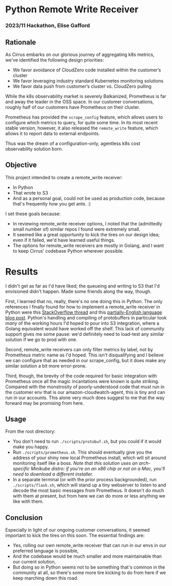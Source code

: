 # Python Remote Write Receiver
### 2023/11 Hackathon, Elise Gafford

## Rationale
As Cirrus embarks on our glorious journey of aggregating k8s
metrics, we've identified the following design priorities:
- We favor avoidance of CloudZero code installed within the
  customer’s cluster
- We favor leveraging industry standard Kubernetes 
  monitoring solutions
- We favor data push from customer’s cluster vs. CloudZero
  pulling

While the k8s observability market is severely Balkanized,
Prometheus is far and away the leader in the OSS space.
In our customer conversations, roughly half of our customers
have Prometheus on their cluster.

Prometheus has provided the `scrape_config` feature, which
allows users to configure which metrics to query, for quite
some time. In its most recent stable version, however, it
also released the `remote_write` feature, which allows it
to report data to external endpoints.

Thus was the dream of a configuration-only, agentless k8s
cost observability solution born.

## Objective

This project intended to create a remote_write receiver:
- In Python
- That wrote to S3
- And as a personal goal, could not be used as production
  code, because that's frequently how you get ants. :)

I set these goals because:
- In reviewing remote_write receiver options, I noted that
  the (admittedly small number of) similar repos I found
  were extremely small.
- It seemed like a great opportunity to kick the tires on
  our design idea; even if it failed, we'd have learned
  useful things.
- The options for remote_write receivers are mostly in
  Golang, and I want to keep Cirrus' codebase Python
  wherever possible.

# Results

I didn't get as far as I'd have liked; the queueing and
writing to S3 that I'd envisioned didn't happen. Made some
friends along the way, though.

First, I learned that no, really, there's no one doing this
in Python. The only references I finally found for how to
implement a remote_write receiver in Python were this 
[StackOverflow thread](https://stackoverflow.com/questions/74850324/deserializing-prometheus-remote-write-protobuf-output-in-python/74850876)
and this [partially-English language blog post](https://hackmd.io/@enidchen/BkRRUcbj9).
Python's handling and compiling of protobuffers in
particular took *many* of the working hours I'd hoped to pour
into S3 integration, where a Golang equivalent would have
worked off the shelf. This lack of community support gives
me some pause: we'd definitely need to load-test any
similar solution if we go to prod with one.

Second, remote_write receivers can only filter metrics by
label, not by Prometheus metric name as I'd hoped. This
isn't disqualifying and I believe we can configure that
as needed in our scrape_config, but it does make any
similar solution a bit more error-prone.

Third, though, the brevity of the code required for basic
integration with Prometheus once all the magic incantations
were known is quite striking. Compared with the monstrosity
of poorly-understood code that must run in the customer
env that is our amazon-cloudwatch-agent, this is tiny and
can run in our accounts. This alone very much does
suggest to me that the way forward may be promising from
here.

## Usage

From the root directory:
- You don't need to run `./scripts/protobuf.sh`, but you
  could if it would make you happy. 
- Run `./scripts/prometheus.sh`. This should eventually
  give you the address of your shiny new local Prometheus
  install, which will sit around monitoring itself like a
  boss.
  *Note that this solution uses an arch-specific Minikube
  distro: if you're on an x86 chip or not on a Mac, you'll
  need to download a different installer.*
- In a separate terminal (or with the prior process
  backgrounded), run `./scripts/flask.sh`, which will
  stand up a tiny webserver to listen to and decode
  the most basic messages from Prometheus. It doesn't do
  much with them at present, but from here we can do more
  or less anything we like with them.

## Conclusion

Especially in light of our ongoing customer conversations,
it seemed important to kick the tires on this soon. The
essential findings are:
- Yes, rolling our own remote_write receiver that can run
  in our envs in our preferred language is possible,
- And the codebase would be much smaller and more
  maintainable than our current solution,
- But doing so in Python seems not to be something that's
  common in the community at all, so there's some more
  tire kicking to do from here if we keep marching down
  this road.
